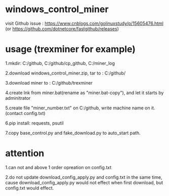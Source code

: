 # windows_control_miner
visit Github issue : https://www.cnblogs.com/golinuxstudy/p/15605476.html  (or https://github.com/dotnetcore/fastgithub/releases)



# usage (trexminer for example)

1.mkdir: C:/github, C:/github/cp_github, C:/miner_log

2.download windows_control_miner.zip, tar to : C:/github/

3.download miner to : C:/github/trexminer

4.create lnk from miner.bat(rename as "miner.bat-copy"), and let it starts by adminitrator

5.create file "miner_number.txt" on C:/github, write machine name on it.(contact config.txt)

6.pip install: requests, psutil

7.copy base_control.py and fake_download.py to auto_start path.


# attention

1.can not and above 1 order opreation on config.txt

2.do not update download_config_apply.py and config.txt in the same time, cause download_config_apply.py would not effect when first download, but config.txt would effect.
